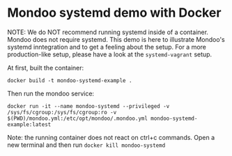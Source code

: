 # Mondoo systemd demo with Docker

NOTE: We do NOT recommend running systemd inside of a container. Mondoo does not require systemd. This demo is here to illustrate Mondoo's systemd inntegration and to get a feeling about the setup. For a more production-like setup, please have a look at the `systemd-vagrant` setup.

At first, built the container:

```
docker build -t mondoo-systemd-example .
```

Then run the mondoo service:

```
docker run -it --name mondoo-systemd --privileged -v /sys/fs/cgroup:/sys/fs/cgroup:ro -v $(PWD)/mondoo.yml:/etc/opt/mondoo/.mondoo.yml mondoo-systemd-example:latest
```

Note: the running container does not react on ctrl+c commands. Open a new terminal and then run `docker kill mondoo-systemd`